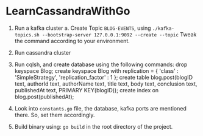 # LearnCassandraWithGo

1. Run a kafka cluster
    a. Create Topic `BLOG-EVENTS`, using `./kafka-topics.sh --bootstrap-server 127.0.0.1:9092 --create --topic`
        Tweak the command according to your environment.
2. Run cassandra cluster
3. Run cqlsh, and create database using the following commands:
    drop keyspace Blog;
    create keyspace Blog with replication = { 'class' : 'SimpleStrategy', 'replication_factor' : 1 };
    create table blog.post(blogID text, authorId text, authorName text, title text, body text, conclusion text, publishedAt text, PRIMARY KEY(blogID));
    create index on blog.post(publishedAt);

4. Look into `constants.go` file, the database, kafka ports are mentioned there. So, set them accordingly.
5. Build binary using: `go build` in the root directory of the project.